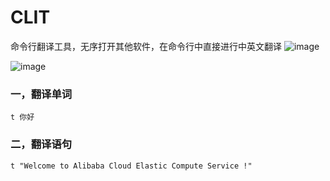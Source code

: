 # CLIT
命令行翻译工具，无序打开其他软件，在命令行中直接进行中英文翻译
![image](https://user-images.githubusercontent.com/19817415/178656268-93456ca8-32fd-4a2d-9a70-b50f74b87026.png)

![image](https://user-images.githubusercontent.com/19817415/178656423-38f9b3e7-2a88-44cb-9c83-066f26b0e64c.png)

### 一，翻译单词

```shell
t 你好
```

### 二，翻译语句

```shell
t "Welcome to Alibaba Cloud Elastic Compute Service !"
```

